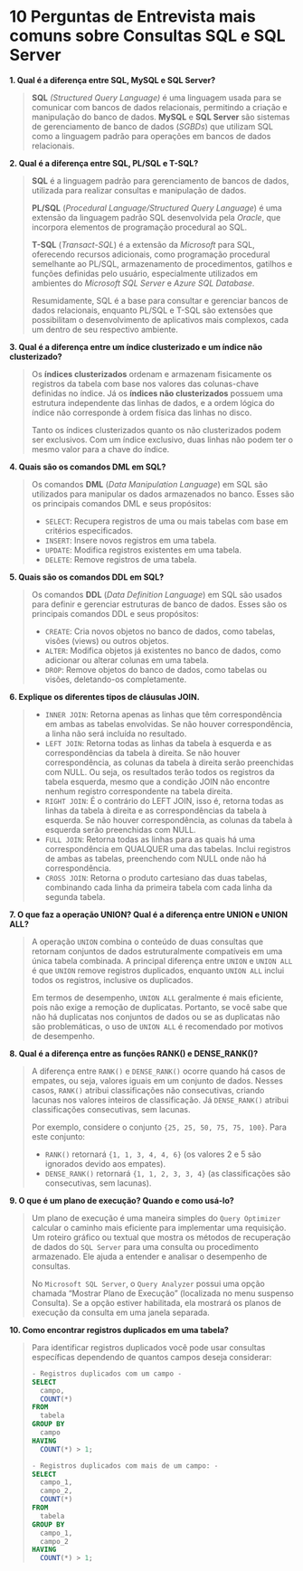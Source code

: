 # 10 Perguntas de Entrevista mais comuns sobre Consultas SQL e SQL Server

**1. Qual é a diferença entre SQL, MySQL e SQL Server?**
>**SQL** *(Structured Query Language)* é uma linguagem usada para se comunicar com bancos de dados relacionais, permitindo a criação e manipulação do banco de dados. **MySQL** e **SQL Server** são sistemas de gerenciamento de banco de dados (*SGBDs*) que utilizam SQL como a linguagem padrão para operações em bancos de dados relacionais.

**2. Qual é a diferença entre SQL, PL/SQL e T-SQL?**
>**SQL** é a linguagem padrão para gerenciamento de bancos de dados, utilizada para realizar consultas e manipulação de dados.
>
>**PL/SQL** (*Procedural Language/Structured Query Language*) é uma extensão da linguagem padrão SQL desenvolvida pela *Oracle*, que incorpora elementos de programação procedural ao SQL.
>
>**T-SQL** (*Transact-SQL*) é a extensão da *Microsoft* para SQL, oferecendo recursos adicionais, como programação procedural semelhante ao PL/SQL, armazenamento de procedimentos, gatilhos e funções definidas pelo usuário, especialmente utilizados em ambientes do *Microsoft SQL Server* e *Azure SQL Database*.
>
>Resumidamente, SQL é a base para consultar e gerenciar bancos de dados relacionais, enquanto PL/SQL e T-SQL são extensões que possibilitam o desenvolvimento de aplicativos mais complexos, cada um dentro de seu respectivo ambiente.

**3. Qual é a diferença entre um índice clusterizado e um índice não clusterizado?**
>Os **índices clusterizados** ordenam e armazenam fisicamente os registros da tabela com base nos valores das colunas-chave definidas no índice. Já os **índices não clusterizados** possuem uma estrutura independente das linhas de dados, e a ordem lógica do índice não corresponde à ordem física das linhas no disco.
>
>Tanto os índices clusterizados quanto os não clusterizados podem ser exclusivos. Com um índice exclusivo, duas linhas não podem ter o mesmo valor para a chave do índice. 

**4. Quais são os comandos DML em SQL?**
>Os comandos **DML** (*Data Manipulation Language*) em SQL são utilizados para manipular os dados armazenados no banco. Esses são os principais comandos DML e seus propósitos:
>- `SELECT`: Recupera registros de uma ou mais tabelas com base em critérios especificados.
>- `INSERT`: Insere novos registros em uma tabela.
>- `UPDATE`: Modifica registros existentes em uma tabela.
>- `DELETE`: Remove registros de uma tabela.

**5. Quais são os comandos DDL em SQL?**
>Os comandos **DDL** (*Data Definition Language*) em SQL são usados para definir e gerenciar estruturas de banco de dados. Esses são os principais comandos DDL e seus propósitos:
>- `CREATE`: Cria novos objetos no banco de dados, como tabelas, visões (views) ou outros objetos.
>- `ALTER`: Modifica objetos já existentes no banco de dados, como adicionar ou alterar colunas em uma tabela.
>- `DROP`: Remove objetos do banco de dados, como tabelas ou visões, deletando-os completamente.

**6. Explique os diferentes tipos de cláusulas JOIN.**
>- `INNER JOIN`: Retorna apenas as linhas que têm correspondência em ambas as tabelas envolvidas. Se não houver correspondência, a linha não será incluída no resultado.
>- `LEFT JOIN`: Retorna todas as linhas da tabela à esquerda e as correspondências da tabela à direita. Se não houver correspondência, as colunas da tabela à direita serão preenchidas com NULL. Ou seja, os resultados terão todos os registros da tabela esquerda, mesmo que a condição JOIN não encontre nenhum registro correspondente na tabela direita.
>- `RIGHT JOIN`: É o contrário do LEFT JOIN, isso é, retorna todas as linhas da tabela à direita e as correspondências da tabela à esquerda. Se não houver correspondência, as colunas da tabela à esquerda serão preenchidas com NULL.
>- `FULL JOIN`: Retorna todas as linhas para as quais há uma correspondência em QUALQUER uma das tabelas. Inclui registros de ambas as tabelas, preenchendo com NULL onde não há correspondência.
>- `CROSS JOIN`: Retorna o produto cartesiano das duas tabelas, combinando cada linha da primeira tabela com cada linha da segunda tabela.

**7. O que faz a operação UNION? Qual é a diferença entre UNION e UNION ALL?**
>A operação `UNION` combina o conteúdo de duas consultas que retornam conjuntos de dados estruturalmente compatíveis em uma única tabela combinada. A principal diferença entre `UNION` e `UNION ALL` é que `UNION` remove registros duplicados, enquanto `UNION ALL` inclui todos os registros, inclusive os duplicados.
>
>Em termos de desempenho, `UNION ALL` geralmente é mais eficiente, pois não exige a remoção de duplicatas. Portanto, se você sabe que não há duplicatas nos conjuntos de dados ou se as duplicatas não são problemáticas, o uso de `UNION ALL` é recomendado por motivos de desempenho.

**8. Qual é a diferença entre as funções RANK() e DENSE_RANK()?**
>A diferença entre `RANK()` e `DENSE_RANK()` ocorre quando há casos de empates, ou seja, valores iguais em um conjunto de dados. Nesses casos, `RANK()` atribui classificações não consecutivas, criando lacunas nos valores inteiros de classificação. Já `DENSE_RANK()` atribui classificações consecutivas, sem lacunas.
>
>Por exemplo, considere o conjunto `{25, 25, 50, 75, 75, 100}`. Para este conjunto:
>- `RANK()` retornará `{1, 1, 3, 4, 4, 6}` (os valores 2 e 5 são ignorados devido aos empates).
>- `DENSE_RANK()` retornará `{1, 1, 2, 3, 3, 4}` (as classificações são consecutivas, sem lacunas).

**9. O que é um plano de execução? Quando e como usá-lo?**
>Um plano de execução é uma maneira simples do `Query Optimizer` calcular o caminho mais eficiente para implementar uma requisição. Um roteiro gráfico ou textual que mostra os métodos de recuperação de dados do `SQL Server` para uma consulta ou procedimento armazenado. Ele ajuda a entender e analisar o desempenho de consultas.
>
>No `Microsoft SQL Server`, o `Query Analyzer` possui uma opção chamada “Mostrar Plano de Execução” (localizada no menu suspenso Consulta). Se a opção estiver habilitada, ela mostrará os planos de execução da consulta em uma janela separada.

**10. Como encontrar registros duplicados em uma tabela?**
>Para identificar registros duplicados você pode usar consultas específicas dependendo de quantos campos deseja considerar:
>```sql
>- Registros duplicados com um campo -
>SELECT 
>	campo, 
>	COUNT(*)
>FROM 
>	tabela
>GROUP BY 
>	campo
>HAVING 
>	COUNT(*) > 1;
>```
>```sql
>- Registros duplicados com mais de um campo: -
>SELECT 
>	campo_1, 
>	campo_2, 
>	COUNT(*)
>FROM 
>	tabela
>GROUP BY 
>	campo_1, 
>	campo_2
>HAVING 
>	COUNT(*) > 1;
>```

